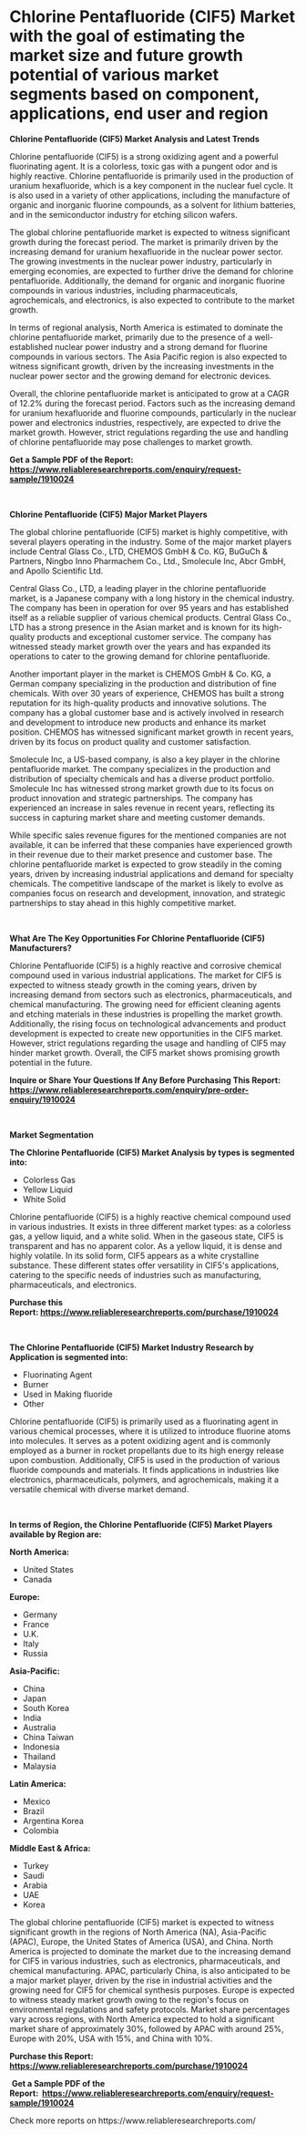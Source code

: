 <p><h1>Chlorine Pentafluoride (ClF5) Market with the goal of estimating the market size and future growth potential of various market segments based on component, applications, end user and region</h1></p><p><strong>Chlorine Pentafluoride (ClF5) Market Analysis and Latest Trends</strong></p>
<p><p>Chlorine pentafluoride (ClF5) is a strong oxidizing agent and a powerful fluorinating agent. It is a colorless, toxic gas with a pungent odor and is highly reactive. Chlorine pentafluoride is primarily used in the production of uranium hexafluoride, which is a key component in the nuclear fuel cycle. It is also used in a variety of other applications, including the manufacture of organic and inorganic fluorine compounds, as a solvent for lithium batteries, and in the semiconductor industry for etching silicon wafers.</p><p>The global chlorine pentafluoride market is expected to witness significant growth during the forecast period. The market is primarily driven by the increasing demand for uranium hexafluoride in the nuclear power sector. The growing investments in the nuclear power industry, particularly in emerging economies, are expected to further drive the demand for chlorine pentafluoride. Additionally, the demand for organic and inorganic fluorine compounds in various industries, including pharmaceuticals, agrochemicals, and electronics, is also expected to contribute to the market growth.</p><p>In terms of regional analysis, North America is estimated to dominate the chlorine pentafluoride market, primarily due to the presence of a well-established nuclear power industry and a strong demand for fluorine compounds in various sectors. The Asia Pacific region is also expected to witness significant growth, driven by the increasing investments in the nuclear power sector and the growing demand for electronic devices.</p><p>Overall, the chlorine pentafluoride market is anticipated to grow at a CAGR of 12.2% during the forecast period. Factors such as the increasing demand for uranium hexafluoride and fluorine compounds, particularly in the nuclear power and electronics industries, respectively, are expected to drive the market growth. However, strict regulations regarding the use and handling of chlorine pentafluoride may pose challenges to market growth.</p></p>
<p><strong>Get a Sample PDF of the Report:&nbsp; <a href="https://www.reliableresearchreports.com/enquiry/request-sample/1910024">https://www.reliableresearchreports.com/enquiry/request-sample/1910024</a></strong></p>
<p>&nbsp;</p>
<p><strong>Chlorine Pentafluoride (ClF5) Major Market Players</strong></p>
<p><p>The global chlorine pentafluoride (ClF5) market is highly competitive, with several players operating in the industry. Some of the major market players include Central Glass Co., LTD, CHEMOS GmbH & Co. KG, BuGuCh & Partners, Ningbo Inno Pharmachem Co., Ltd., Smolecule Inc, Abcr GmbH, and Apollo Scientific Ltd.</p><p>Central Glass Co., LTD, a leading player in the chlorine pentafluoride market, is a Japanese company with a long history in the chemical industry. The company has been in operation for over 95 years and has established itself as a reliable supplier of various chemical products. Central Glass Co., LTD has a strong presence in the Asian market and is known for its high-quality products and exceptional customer service. The company has witnessed steady market growth over the years and has expanded its operations to cater to the growing demand for chlorine pentafluoride.</p><p>Another important player in the market is CHEMOS GmbH & Co. KG, a German company specializing in the production and distribution of fine chemicals. With over 30 years of experience, CHEMOS has built a strong reputation for its high-quality products and innovative solutions. The company has a global customer base and is actively involved in research and development to introduce new products and enhance its market position. CHEMOS has witnessed significant market growth in recent years, driven by its focus on product quality and customer satisfaction.</p><p>Smolecule Inc, a US-based company, is also a key player in the chlorine pentafluoride market. The company specializes in the production and distribution of specialty chemicals and has a diverse product portfolio. Smolecule Inc has witnessed strong market growth due to its focus on product innovation and strategic partnerships. The company has experienced an increase in sales revenue in recent years, reflecting its success in capturing market share and meeting customer demands.</p><p>While specific sales revenue figures for the mentioned companies are not available, it can be inferred that these companies have experienced growth in their revenue due to their market presence and customer base. The chlorine pentafluoride market is expected to grow steadily in the coming years, driven by increasing industrial applications and demand for specialty chemicals. The competitive landscape of the market is likely to evolve as companies focus on research and development, innovation, and strategic partnerships to stay ahead in this highly competitive market.</p></p>
<p>&nbsp;</p>
<p><strong>What Are The Key Opportunities For Chlorine Pentafluoride (ClF5) Manufacturers?</strong></p>
<p><p>Chlorine Pentafluoride (ClF5) is a highly reactive and corrosive chemical compound used in various industrial applications. The market for ClF5 is expected to witness steady growth in the coming years, driven by increasing demand from sectors such as electronics, pharmaceuticals, and chemical manufacturing. The growing need for efficient cleaning agents and etching materials in these industries is propelling the market growth. Additionally, the rising focus on technological advancements and product development is expected to create new opportunities in the ClF5 market. However, strict regulations regarding the usage and handling of ClF5 may hinder market growth. Overall, the ClF5 market shows promising growth potential in the future.</p></p>
<p><strong>Inquire or Share Your Questions If Any Before Purchasing This Report: <a href="https://www.reliableresearchreports.com/enquiry/pre-order-enquiry/1910024">https://www.reliableresearchreports.com/enquiry/pre-order-enquiry/1910024</a></strong></p>
<p>&nbsp;</p>
<p><strong>Market Segmentation</strong></p>
<p><strong>The Chlorine Pentafluoride (ClF5) Market Analysis by types is segmented into:</strong></p>
<p><ul><li>Colorless Gas</li><li>Yellow Liquid</li><li>White Solid</li></ul></p>
<p><p>Chlorine pentafluoride (ClF5) is a highly reactive chemical compound used in various industries. It exists in three different market types: as a colorless gas, a yellow liquid, and a white solid. When in the gaseous state, ClF5 is transparent and has no apparent color. As a yellow liquid, it is dense and highly volatile. In its solid form, ClF5 appears as a white crystalline substance. These different states offer versatility in ClF5's applications, catering to the specific needs of industries such as manufacturing, pharmaceuticals, and electronics.</p></p>
<p><strong>Purchase this Report:&nbsp;<a href="https://www.reliableresearchreports.com/purchase/1910024">https://www.reliableresearchreports.com/purchase/1910024</a></strong></p>
<p>&nbsp;</p>
<p><strong>The Chlorine Pentafluoride (ClF5) Market Industry Research by Application is segmented into:</strong></p>
<p><ul><li>Fluorinating Agent</li><li>Burner</li><li>Used in Making fluoride</li><li>Other</li></ul></p>
<p><p>Chlorine pentafluoride (ClF5) is primarily used as a fluorinating agent in various chemical processes, where it is utilized to introduce fluorine atoms into molecules. It serves as a potent oxidizing agent and is commonly employed as a burner in rocket propellants due to its high energy release upon combustion. Additionally, ClF5 is used in the production of various fluoride compounds and materials. It finds applications in industries like electronics, pharmaceuticals, polymers, and agrochemicals, making it a versatile chemical with diverse market demand.</p></p>
<p>&nbsp;</p>
<p><strong>In terms of Region, the Chlorine Pentafluoride (ClF5) Market Players available by Region are:</strong></p>
<p>
    <p> <strong> North America: </strong>
        <ul>
            <li>United States</li>
            <li>Canada</li>
        </ul>
        </p> 
    <p> <strong> Europe: </strong>
        <ul>
            <li>Germany</li>
            <li>France</li>
            <li>U.K.</li>
            <li>Italy</li>
            <li>Russia</li>
        </ul>
        </p> 
    <p> <strong> Asia-Pacific: </strong>
        <ul>
            <li>China</li>
            <li>Japan</li>
            <li>South Korea</li>
            <li>India</li>
            <li>Australia</li>
            <li>China Taiwan</li>
            <li>Indonesia</li>
            <li>Thailand</li>
            <li>Malaysia</li>
        </ul>
        </p> 
    <p> <strong> Latin America: </strong>
        <ul>
            <li>Mexico</li>
            <li>Brazil</li>
            <li>Argentina Korea</li>
            <li>Colombia</li>
        </ul>
        </p> 
    <p> <strong> Middle East & Africa: </strong>
        <ul>
            <li>Turkey</li>
            <li>Saudi</li>
            <li>Arabia</li>
            <li>UAE</li>
            <li>Korea</li>
        </ul>
    </p>
    </p>
<p><p>The global chlorine pentafluoride (ClF5) market is expected to witness significant growth in the regions of North America (NA), Asia-Pacific (APAC), Europe, the United States of America (USA), and China. North America is projected to dominate the market due to the increasing demand for ClF5 in various industries, such as electronics, pharmaceuticals, and chemical manufacturing. APAC, particularly China, is also anticipated to be a major market player, driven by the rise in industrial activities and the growing need for ClF5 for chemical synthesis purposes. Europe is expected to witness steady market growth owing to the region's focus on environmental regulations and safety protocols. Market share percentages vary across regions, with North America expected to hold a significant market share of approximately 30%, followed by APAC with around 25%, Europe with 20%, USA with 15%, and China with 10%.</p></p>
<p><strong>Purchase this Report: <a href="https://www.reliableresearchreports.com/purchase/1910024">https://www.reliableresearchreports.com/purchase/1910024</a></strong></p>
<p>&nbsp;<strong>Get a Sample PDF of the Report:&nbsp;&nbsp;<a href="https://www.reliableresearchreports.com/enquiry/request-sample/1910024">https://www.reliableresearchreports.com/enquiry/request-sample/1910024</a></strong></p>
<p><strong></strong></p>
<p>Check more reports on https://www.reliableresearchreports.com/</p>